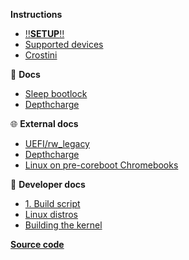 **Instructions**
  
  - [‼️**SETUP**‼️](/)
  - [Supported devices](/pages/devices.md)
  - [Crostini](/pages/crostini.md)

📖 **Docs**

  - [Sleep bootlock](/pages/bootlock.md)
  - [Depthcharge](/pages/depthcharge.md)

🌐 **External docs**

  - [UEFI/rw_legacy](https://mrchromebox.tech/#bootmodes)
  - [Depthcharge](https://libreboot.org/docs/depthcharge/)
  - [Linux on pre-coreboot Chromebooks](https://github.com/nh2/chrubuntu-anyos)  

📖 **Developer docs**

  - [1. Build script](/dev-pages/build-script.md)
  - [Linux distros](/dev-pages/distros.md)
  - [Building the kernel](/dev-pages/kernel.md)

**[Source code](https://github.com/eupnea-linux/eupnea-builder)**  
